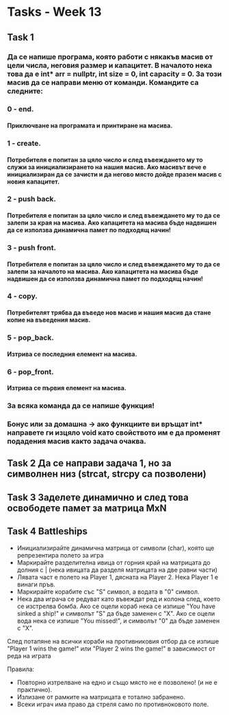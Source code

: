 # Tasks - Week 13

## Task 1
### Да се напише програма, която работи с някакъв масив от цели числа, неговия размер и капацитет. В началото нека това да е int* arr = nullptr, int size = 0, int capacity = 0. За този масив да се направи меню от команди. Командите са следните: 

### **0 - end.**
#### Приключване на програмата и принтиране на масива.

### **1 - create.** 
#### Потребителя е попитан за цяло число и след въвеждането му то служи за инициализирането на нашия масив. Ако масивът вече е инициализиран да се зачисти и да негово място дойде празен масив с новия капацитет.

### **2 - push back.** 
#### Потребителя е попитан за цяло число и след въвеждането му то да се залепи за края на масива. Ако капацитета на масива бъде надвишен да се използва динамична памет по подходящ начин!  

### **3 - push front.** 
#### Потребителя е попитан за цяло число и след въвеждането му то да се залепи за началото на масива. Ако капацитета на масива бъде надвишен да се използва динамична памет по подходящ начин!  

### **4 - copy.** 
#### Потребителят трябва да въведе нов масив и нашия масив да стане копие на въведения масив.  

### **5 - pop_back.** 
#### Изтрива се последния елемент на масива.  

### **6 - pop_front.** 
#### Изтрива се първия елемент на масива.

### За всяка команда да се напише функция!

### Бонус или за домашна -> ако функциите ви връщат int* направете ги изцяло void като свойството им е да променят подадения масив както задача очаква.

## Task 2 Да се направи задача 1, но за символнен низ (strcat, strcpy са позволени)

## Task 3 Заделете динамично и след това освободете памет за матрица MxN

## Task 4 Battleships

- Инициализирайте динамична матрица от символи (char), която ще репрезентира полето за игра
- Маркирайте разделителна ивица от горния край на матрицата до долния с | (нека ивицата да разделя матрицата на две равни части)
- Лявата част е полето на Player 1, дясната на Player 2. Нека Player 1 е винаги пръв.
- Маркирайте корабите със "S" символ, а водата в "0" символ.
- Нека два играча се редуват като въвеждат ред и колона след, което се изстрелва бомба. 
Ако се оцели кораб нека се изпише "You have sinked a ship!" и символът "S" да бъде заменен с "X".
Ако се оцели вода нека се изпише "You missed!", и символът "0" да бъде заменен с "X".

След потапяне на всички кораби на противниковия отбор да се изпише "Player 1 wins the game!" или "Player 2 wins the game!" 
в зависимост от реда на играта

Правила: 
- Повторно изтрелване на едно и също място не е позволено! (и не е практично).
- Излизане от рамките на матрицата е тотално забранено.
- Всеки играч има право да стреля само по противноковото поле.